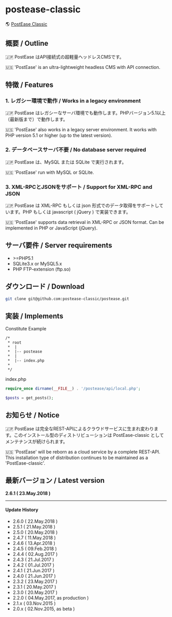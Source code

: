 # postease-classic

:earth_americas: [PostEase Classic](https://classic.postease.org)

## 概要 / Outline
:jp: PostEase はAPI接続式の超軽量ヘッドレスCMSです。  

:us: 'PostEase' is an ultra-lightweight headless CMS with API connection.


## 特徴 / Features

### 1. レガシー環境で動作 / Works in a legacy environment
:jp: PostEase はレガシーなサーバ環境でも動作します。PHPバージョン5.1以上（最新版まで）で動作します。

:us: 'PostEase' also works in a legacy server environment. It works with PHP version 5.1 or higher (up to the latest version).

### 2. データベースサーバ不要 / No database server required
:jp: PostEase は、MySQL または SQLite で実行されます。

:us: 'PostEase' run with MySQL or SQLite.

### 3. XML-RPCとJSONをサポート / Support for XML-RPC and JSON
:jp: PostEase は XML-RPC もしくは json 形式でのデータ取得をサポートしています。PHP もしくは javascript ( jQuery ) で実装できます。

:us: 'PostEase' supports data retrieval in XML-RPC or JSON format. Can be implemented in PHP or JavaScript (jQuery).


## サーバ要件 / Server requirements

- \>=PHP5.1
- SQLite3.x or MySQL5.x
- PHP FTP-extension (ftp.so)


## ダウンロード / Download

```sh
git clone git@github.com:postease-classic/postease.git
```


## 実装 / Implements

Constitute Example
```
/*
 * root
 *  |
 *  |-- postease
 *  |
 *  |-- index.php
 *
 */
```


index.php
```php
require_once dirname(__FILE__) . '/postease/api/local.php';

$posts = get_posts();
```



## お知らせ / Notice
:jp: PostEase は完全なREST-APIによるクラウドサービスに生まれ変わります。このインストール型のディストリビューションは PostEase-classic としてメンテナンスが続けられます。  

:us: 'PostEase' will be reborn as a cloud service by a complete REST-API. This installation type of distribution continues to be maintained as a 'PostEase-classic'.
  


## 最新バージョン / Latest version

**2.6.1 ( 23.May.2018 )**

---

#### Update History 

- 2.6.0 ( 22.May.2018 )
- 2.5.1 ( 21.May.2018 )
- 2.5.0 ( 20.May.2018 )
- 2.4.7 ( 11.May.2018 )
- 2.4.6 ( 13.Apr.2018 )
- 2.4.5 ( 09.Feb.2018 )
- 2.4.4 ( 02.Aug.2017 )
- 2.4.3 ( 21.Jul.2017 )
- 2.4.2 ( 01.Jul.2017 )
- 2.4.1 ( 21.Jun.2017 )
- 2.4.0 ( 21.Jun.2017 )
- 2.3.2 ( 23.May.2017 )
- 2.3.1 ( 20.May.2017 )
- 2.3.0 ( 20.May.2017 )
- 2.2.0 ( 04.May.2017, as production )
- 2.1.x ( 03.Nov.2015 )
- 2.0.x ( 02.Nov.2015, as beta )
